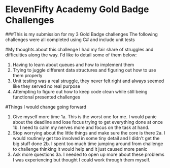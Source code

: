 # ElevenFifty Academy Gold Badge Challenges
###This is my submission for my 3 Gold Badge challenges
The following challenges were all completed using C# and include unit tests

#My thoughts about this challenge
I had my fair share of struggles and difficulties along the way. I'd like to detail some of them below:
1. Having to learn about queues and how to implement them
2. Trying to juggle different data structures and figuring out how to use them properly
3. Unit testing was a real struggle, they never felt right and always seemed like they served no real purpose
4. Attempting to figure out how to keep code clean while still being functional presented challenges

#Things I would change going forward
1. Give myself more time
  1a. This is the worst one for me. I would panic about the deadline and lose focus trying to get everything done at once
  1b. I need to calm my nerves more and focus on the task at hand.
2. Stop worrying about the little things and make sure the core is there
  2a. I would routinely get too involved in some tiny detail and I didn't get the big stuff done
  2b. I spent too much time jumping around from challenge to challenge thinking it would help and it just caused more panic
3. Ask more questions
  3a. I needed to open up more about these problems I was experiencing but thought I could work through them myself.
